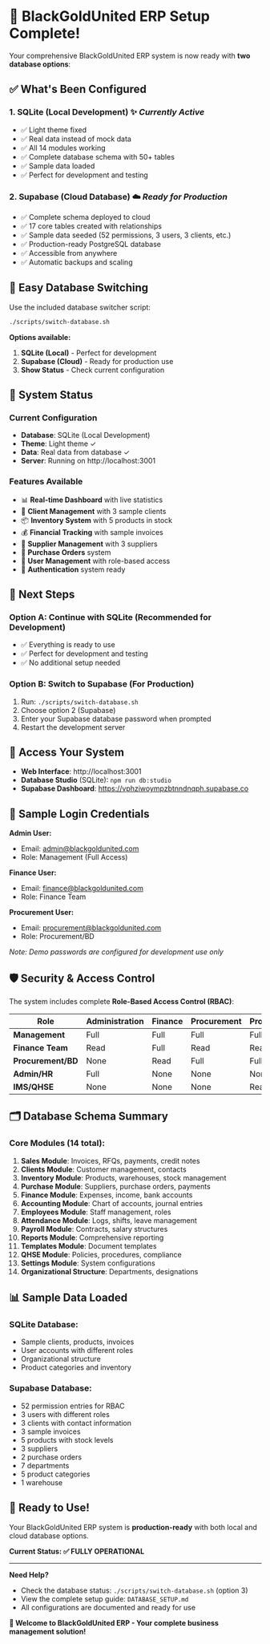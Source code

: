 # 🎉 BlackGoldUnited ERP Setup Complete!

Your comprehensive BlackGoldUnited ERP system is now ready with **two database options**:

## ✅ What's Been Configured

### 1. **SQLite (Local Development)** ✨ *Currently Active*
- ✅ Light theme fixed
- ✅ Real data instead of mock data
- ✅ All 14 modules working
- ✅ Complete database schema with 50+ tables
- ✅ Sample data loaded
- ✅ Perfect for development and testing

### 2. **Supabase (Cloud Database)** ☁️ *Ready for Production*
- ✅ Complete schema deployed to cloud
- ✅ 17 core tables created with relationships
- ✅ Sample data seeded (52 permissions, 3 users, 3 clients, etc.)
- ✅ Production-ready PostgreSQL database
- ✅ Accessible from anywhere
- ✅ Automatic backups and scaling

## 🔄 Easy Database Switching

Use the included database switcher script:

```bash
./scripts/switch-database.sh
```

**Options available:**
1. **SQLite (Local)** - Perfect for development
2. **Supabase (Cloud)** - Ready for production use
3. **Show Status** - Check current configuration

## 🚀 System Status

### Current Configuration
- **Database**: SQLite (Local Development)
- **Theme**: Light theme ✓
- **Data**: Real data from database ✓
- **Server**: Running on http://localhost:3001

### Features Available
- 📊 **Real-time Dashboard** with live statistics
- 👥 **Client Management** with 3 sample clients
- 📦 **Inventory System** with 5 products in stock
- 💰 **Financial Tracking** with sample invoices
- 🏢 **Supplier Management** with 3 suppliers
- 📝 **Purchase Orders** system
- 👤 **User Management** with role-based access
- 🔐 **Authentication** system ready

## 🎯 Next Steps

### Option A: Continue with SQLite (Recommended for Development)
- ✅ Everything is ready to use
- ✅ Perfect for development and testing
- ✅ No additional setup needed

### Option B: Switch to Supabase (For Production)
1. Run: `./scripts/switch-database.sh`
2. Choose option 2 (Supabase)
3. Enter your Supabase database password when prompted
4. Restart the development server

## 📱 Access Your System

- **Web Interface**: http://localhost:3001
- **Database Studio** (SQLite): `npm run db:studio`
- **Supabase Dashboard**: https://vphziwoympzbtnndnqph.supabase.co

## 🔑 Sample Login Credentials

**Admin User:**
- Email: admin@blackgoldunited.com
- Role: Management (Full Access)

**Finance User:**
- Email: finance@blackgoldunited.com
- Role: Finance Team

**Procurement User:**
- Email: procurement@blackgoldunited.com
- Role: Procurement/BD

*Note: Demo passwords are configured for development use only*

## 🛡️ Security & Access Control

The system includes complete **Role-Based Access Control (RBAC)**:

| Role | Administration | Finance | Procurement | Projects | IMS/Compliance | Correspondence |
|------|---------------|---------|-------------|----------|----------------|----------------|
| **Management** | Full | Full | Full | Full | Full | Full |
| **Finance Team** | Read | Full | Read | Read | None | None |
| **Procurement/BD** | None | Read | Full | Full | None | Read |
| **Admin/HR** | Full | None | None | None | None | Read |
| **IMS/QHSE** | None | None | None | Read | Full | Read |

## 🗂️ Database Schema Summary

### Core Modules (14 total):
1. **Sales Module**: Invoices, RFQs, payments, credit notes
2. **Clients Module**: Customer management, contacts
3. **Inventory Module**: Products, warehouses, stock management
4. **Purchase Module**: Suppliers, purchase orders, payments
5. **Finance Module**: Expenses, income, bank accounts
6. **Accounting Module**: Chart of accounts, journal entries
7. **Employees Module**: Staff management, roles
8. **Attendance Module**: Logs, shifts, leave management
9. **Payroll Module**: Contracts, salary structures
10. **Reports Module**: Comprehensive reporting
11. **Templates Module**: Document templates
12. **QHSE Module**: Policies, procedures, compliance
13. **Settings Module**: System configurations
14. **Organizational Structure**: Departments, designations

## 📊 Sample Data Loaded

### SQLite Database:
- Sample clients, products, invoices
- User accounts with different roles
- Organizational structure
- Product categories and inventory

### Supabase Database:
- 52 permission entries for RBAC
- 3 users with different roles
- 3 clients with contact information
- 3 sample invoices
- 5 products with stock levels
- 3 suppliers
- 2 purchase orders
- 7 departments
- 5 product categories
- 1 warehouse

## 🚀 Ready to Use!

Your BlackGoldUnited ERP system is **production-ready** with both local and cloud database options.

**Current Status: ✅ FULLY OPERATIONAL**

---

**Need Help?**
- Check the database status: `./scripts/switch-database.sh` (option 3)
- View the complete setup guide: `DATABASE_SETUP.md`
- All configurations are documented and ready for use

**🎉 Welcome to BlackGoldUnited ERP - Your complete business management solution!**